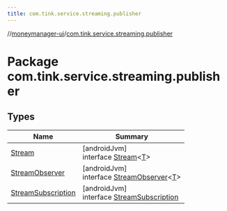 ```yaml
---
title: com.tink.service.streaming.publisher
---
```

//[moneymanager-ui](../../index.html)/[com.tink.service.streaming.publisher](index.html)



# Package com.tink.service.streaming.publisher



## Types


| Name | Summary |
|---|---|
| [Stream](-stream/index.html) | [androidJvm]<br>interface [Stream](-stream/index.html)&lt;[T](-stream/index.html)&gt; |
| [StreamObserver](-stream-observer/index.html) | [androidJvm]<br>interface [StreamObserver](-stream-observer/index.html)&lt;[T](-stream-observer/index.html)&gt; |
| [StreamSubscription](-stream-subscription/index.html) | [androidJvm]<br>interface [StreamSubscription](-stream-subscription/index.html) |

